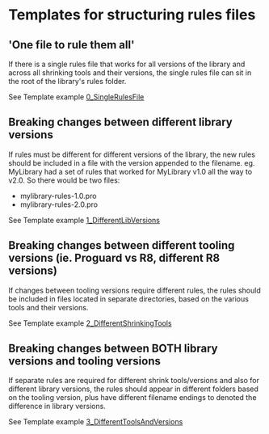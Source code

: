 # Templates for structuring rules files

## 'One file to rule them all'

If there is a single rules file that works for all versions of the library and across all shrinking tools and their versions, the single rules file can sit in the root of the library's rules folder.

See Template example [0_SingleRulesFile](0_SingleRulesFile)

## Breaking changes between different library versions 
If rules must be different for different versions of the library, the new rules should be included in a file with the version appended to the filename.
eg. MyLibrary had a set of rules that worked for MyLibrary v1.0 all the way to v2.0.
So there would be two files:
- mylibrary-rules-1.0.pro
- mylibrary-rules-2.0.pro

See Template example [1_DifferentLibVersions](1_DifferentLibVersions)

## Breaking changes between different tooling versions (ie. Proguard vs R8, different R8 versions)

If changes between tooling versions require different rules, the rules should be included in files located in separate directories, based on the various tools and their versions.

See Template example [2_DifferentShrinkingTools](2_DifferentShrinkingTools)
 
## Breaking changes between BOTH library versions and tooling versions

If separate rules are required for different shrink tools/versions and also for different library versions, the rules should appear in different folders based on the tooling version, plus have different filename endings to denoted the difference in library versions.

See Template example [3_DifferentToolsAndVersions](3_DifferentToolsAndVersions)
